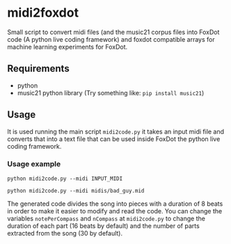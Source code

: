 # midi2foxdot

Small script to convert midi files (and the music21 corpus files into FoxDot code (A python live coding framework) and foxdot compatible arrays for machine learning experiments for FoxDot.

## Requirements

- python
- music21 python library (Try something like: `pip install music21`)

## Usage
It is used running the main script `midi2code.py` it takes an input midi file and converts that into a text file that can be used inside FoxDot the python live coding framework.

### Usage example

```
python midi2code.py --midi INPUT_MIDI

python midi2code.py --midi midis/bad_guy.mid
```

The generated code divides the song into pieces with a duration of 8 beats in order to make it easier to modify and read the code. You can change the variables `notePerCompass` and `nCompass` at `midi2code.py` to change the duration of each part (16 beats by default) and the number of parts extracted from the song (30 by default).
